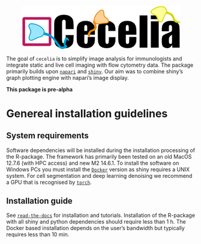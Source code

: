 
<!-- README.md is generated from README.Rmd. Please edit that file -->

<figure>
<img src="./im/cciaLogo.png" alt="Image" />
</figure>

<!-- badges: start -->
<!-- badges: end -->

The goal of `cecelia` is to simplify image analysis for immunologists
and integrate static and live cell imaging with flow cytometry data. The
package primarily builds upon [`napari`](https://napari.org) and
[`shiny`](https://shiny.rstudio.com/). Our aim was to combine shiny’s
graph plotting engine with napari’s image display.

**This package is pre-alpha**

# Genereal installation guidelines

## System requirements

Software dependencies will be installed during the installation
processing of the R-package. The framework has primarily been tested on
an old MacOS 12.7.6 (with HPC access) and new M2 14.6.1. To install the
software on Windows PCs you must install the
[`Docker`](https://github.com/schienstockd/ceceliaDocker) version as
shiny requires a UNIX system. For cell segmentation and deep learning
denoising we recommend a GPU that is recognised by
[`torch`](https://pytorch.org/get-started/locally/).

## Installation guide

See
[`read-the-docs`](https://cecelia.readthedocs.io/en/latest/index.html)
for installation and tutorials. Installation of the R-package with all
shiny and python dependencies should require less than 1 h. The Docker
based installation depends on the user’s bandwidth but typically
requires less than 10 min.
